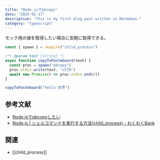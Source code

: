 ```yaml
---
title: "Node.jsでpbcopy"
date: "2025-01-17"
description: "This is my first blog post written in Markdown."
category: "typescript"
---
```


モック用の値を取得したい場合に気軽に取得できる。
```js
const { spawn } = require("child_process")

/** @param text {string} */
async function copyToPasteboard(text) {
  const proc = spawn("pbcopy")
  proc.stdin.write(text, "utf8")
  await new Promise(r => proc.stdin.end(r))
}

copyToPasteboard("hello 世界")
```

## 参考文献
- [Node.jsでpbcopyしたい](https://zenn.dev/k_u_0615/articles/9573ea7f03332f)
- [Node.js | シェルコマンドを実行する方法(child\_process) - わくわくBank](https://www.wakuwakubank.com/posts/728-nodejs-child-process/)
## 関連
- [[child_process]]